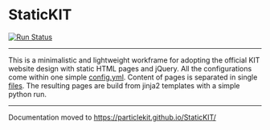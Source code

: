 # StaticKIT
[![Run Status](https://api.shippable.com/projects/57892ae23be4f4faa56ce8cc/badge?branch=master)](https://app.shippable.com/projects/57892ae23be4f4faa56ce8cc)  

___
This is a minimalistic and lightweight workframe for adopting the official KIT website design with static HTML pages and jQuery.
All the configurations come within one simple [config.yml](example/config.yml). Content of pages is separated in single [files](example/pages/).
The resulting pages are build from jinja2 templates with a simple python run.
___
 
Documentation moved to https://particlekit.github.io/StaticKIT/
